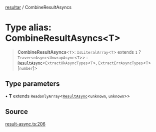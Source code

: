 [resultar](../wiki/Home) / CombineResultAsyncs

# Type alias: CombineResultAsyncs\<T\>

> **CombineResultAsyncs**\<`T`\>: `IsLiteralArray`\<`T`\> extends `1` ? `TraverseAsync`\<`UnwrapAsync`\<`T`\>\> : [`ResultAsync`](../wiki/Class.ResultAsync)\<`ExtractOkAsyncTypes`\<`T`\>, `ExtractErrAsyncTypes`\<`T`\>\[`number`\]\>

## Type parameters

• **T** extends `ReadonlyArray`\<[`ResultAsync`](../wiki/Class.ResultAsync)\<`unknown`, `unknown`\>\>

## Source

[result-async.ts:206](https://github.com/inaiat/resultar/blob/6bdf9a02220a7cdf3ada422bc826a1ae3bdd86e8/src/result-async.ts#L206)
